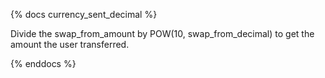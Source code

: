 {% docs currency_sent_decimal %}

Divide the swap_from_amount by POW(10, swap_from_decimal) to get the amount the user transferred. 

{% enddocs %}